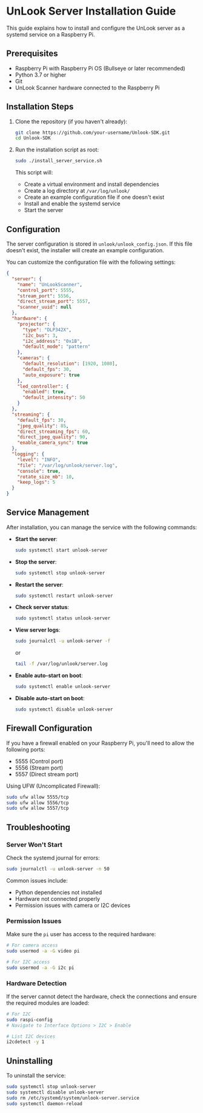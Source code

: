 # UnLook Server Installation Guide

This guide explains how to install and configure the UnLook server as a systemd service on a Raspberry Pi.

## Prerequisites

- Raspberry Pi with Raspberry Pi OS (Bullseye or later recommended)
- Python 3.7 or higher
- Git
- UnLook Scanner hardware connected to the Raspberry Pi

## Installation Steps

1. Clone the repository (if you haven't already):
   ```bash
   git clone https://github.com/your-username/Unlook-SDK.git
   cd Unlook-SDK
   ```

2. Run the installation script as root:
   ```bash
   sudo ./install_server_service.sh
   ```

   This script will:
   - Create a virtual environment and install dependencies
   - Create a log directory at `/var/log/unlook/`
   - Create an example configuration file if one doesn't exist
   - Install and enable the systemd service
   - Start the server

## Configuration

The server configuration is stored in `unlook/unlook_config.json`. If this file doesn't exist, the installer will create an example configuration.

You can customize the configuration file with the following settings:

```json
{
  "server": {
    "name": "UnLookScanner",
    "control_port": 5555,
    "stream_port": 5556,
    "direct_stream_port": 5557,
    "scanner_uuid": null
  },
  "hardware": {
    "projector": {
      "type": "DLP342X",
      "i2c_bus": 3,
      "i2c_address": "0x1B",
      "default_mode": "pattern"
    },
    "cameras": {
      "default_resolution": [1920, 1080],
      "default_fps": 30,
      "auto_exposure": true
    },
    "led_controller": {
      "enabled": true,
      "default_intensity": 50
    }
  },
  "streaming": {
    "default_fps": 30,
    "jpeg_quality": 85,
    "direct_streaming_fps": 60,
    "direct_jpeg_quality": 90,
    "enable_camera_sync": true
  },
  "logging": {
    "level": "INFO",
    "file": "/var/log/unlook/server.log",
    "console": true,
    "rotate_size_mb": 10,
    "keep_logs": 5
  }
}
```

## Service Management

After installation, you can manage the service with the following commands:

- **Start the server**:
  ```bash
  sudo systemctl start unlook-server
  ```

- **Stop the server**:
  ```bash
  sudo systemctl stop unlook-server
  ```

- **Restart the server**:
  ```bash
  sudo systemctl restart unlook-server
  ```

- **Check server status**:
  ```bash
  sudo systemctl status unlook-server
  ```

- **View server logs**:
  ```bash
  sudo journalctl -u unlook-server -f
  ```
  or
  ```bash
  tail -f /var/log/unlook/server.log
  ```

- **Enable auto-start on boot**:
  ```bash
  sudo systemctl enable unlook-server
  ```

- **Disable auto-start on boot**:
  ```bash
  sudo systemctl disable unlook-server
  ```

## Firewall Configuration

If you have a firewall enabled on your Raspberry Pi, you'll need to allow the following ports:

- 5555 (Control port)
- 5556 (Stream port)
- 5557 (Direct stream port)

Using UFW (Uncomplicated Firewall):
```bash
sudo ufw allow 5555/tcp
sudo ufw allow 5556/tcp
sudo ufw allow 5557/tcp
```

## Troubleshooting

### Server Won't Start

Check the systemd journal for errors:
```bash
sudo journalctl -u unlook-server -n 50
```

Common issues include:
- Python dependencies not installed
- Hardware not connected properly
- Permission issues with camera or I2C devices

### Permission Issues

Make sure the `pi` user has access to the required hardware:

```bash
# For camera access
sudo usermod -a -G video pi

# For I2C access
sudo usermod -a -G i2c pi
```

### Hardware Detection

If the server cannot detect the hardware, check the connections and ensure the required modules are loaded:

```bash
# For I2C
sudo raspi-config
# Navigate to Interface Options > I2C > Enable

# List I2C devices
i2cdetect -y 1
```

## Uninstalling

To uninstall the service:

```bash
sudo systemctl stop unlook-server
sudo systemctl disable unlook-server
sudo rm /etc/systemd/system/unlook-server.service
sudo systemctl daemon-reload
```